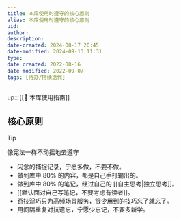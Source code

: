 ```yaml
---
title: 本库使用时遵守的核心原则
alias: 本库使用时遵守的核心原则
uid: 
author: 
description: 
date-created: 2024-08-17 20:45
date-modified: 2024-09-13 11:31
type: 
date created: 2022-08-16
date modified: 2022-09-07
tags: [待办/持续迭代]
---
```


up:: [[🧰 本库使用指南]]

## 核心原则

> [!TIP]
> 像宪法一样不动摇地去遵守

- 闪念的捕捉记录，宁愿多做，不要不做。
- 做到库中 80% 的内容，都是自己手打输出的。
- 做到库中 80% 的笔记，经过自己的 [[自主思考|独立思考]]。
- [[默认面对自己写笔记，不要考虑有读者]]。
- 奇技淫巧只为高频场景服务，很少用到的技巧忘了就忘了。
- 用间隔重复对抗遗忘，宁愿少忘记，不要多新学。
